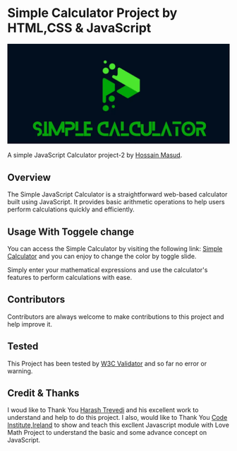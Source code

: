 # Simple Calculator Project by HTML,CSS & JavaScript
[![Simple Calculator](https://github.com/Hossain-Masud/Project-2/blob/main/assets/images/meta.jpg)](https://hossain-masud.github.io/Project-2/)

A simple JavaScript Calculator project-2 by [Hossain Masud](https://hossain-masud.github.io/Profile/).

## Overview

The Simple JavaScript Calculator is a straightforward web-based calculator built using JavaScript. It provides basic arithmetic operations to help users perform calculations quickly and efficiently.

## Usage With Toggele change

You can access the Simple Calculator by visiting the following link: [Simple Calculator](https://hossain-masud.github.io/Project-2/) and you can enjoy to change the color by toggle slide.

Simply enter your mathematical expressions and use the calculator's features to perform calculations with ease.

## Contributors

Contributors are always welcome to make contributions to this project and help improve it. 

## Tested

This Project has been tested by [W3C Validator](https://validator.w3.org/nu/?doc=https%3A%2F%2Fhossain-masud.github.io%2FProject-2%2F) and so far no error or warning.

## Credit & Thanks

I woud like to Thank You [Harash Trevedi](https://harsh98trivedi.github.io/) and his excellent work to understand and help to do this project.
I also, would like to Thank You [Code Institute,Ireland](https://github.com/Code-Institute-Solutions/love-maths-2.0-sourcecode/tree/master) to show and teach this excllent Javascript module with Love Math Project to understand the basic and some advance concept on JavaScript.


